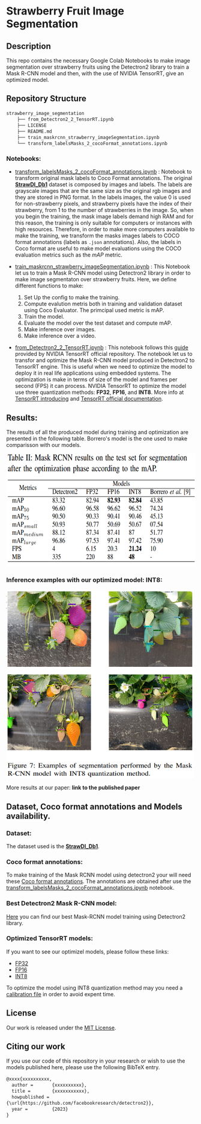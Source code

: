 # Strawberry Fruit Image Segmentation

## Description

This repo contains the necessary Google Colab Notebooks to make image segmentation over strawberry fruits using the Detectron2 library to train a Mask R-CNN model and then, with the use of NVIDIA TensorRT, give an optimized model.

## Repository Structure

```
strawberry_image_segmentation
    ├── from_Detectron2_2_TensorRT.ipynb
    ├── LICENSE
    ├── README.md
    ├── train_maskrcnn_strawberry_imageSegmentation.ipynb
    └── transform_labelsMasks_2_cocoFormat_annotations.ipynb
```

### Notebooks:

- [transform_labelsMasks_2_cocoFormat_annotations.ipynb](./transform_labelsMasks_2_cocoFormat_annotations.ipynb) : Notebook to transform original mask labels to Coco Format annotations. The original **[StrawDI_Db1](https://strawdi.github.io/)** dataset is composed by images and labels. The labels are grayscale images that are the same size as the original rgb images and they are stored in PNG format. In the labels images, the value 0 is used for non-strawberry pixels, and strawberry pixels have the index of their strawberry, from 1 to the number of strawberries in the image. So, when you begin the training, the mask image labels demand high RAM and for this reason, the training is only suitable for computers or instances with high resources. Therefore, in order to make more computers available to make the training, we transform the masks images labels to COCO format annotations (labels as `.json` annotations). Also, the labels in Coco format are useful to make model evaluations using the COCO evaluation metrics such as the *mAP* metric.

- [train_maskrcnn_strawberry_imageSegmentation.ipynb](train_maskrcnn_strawberry_imageSegmentation.ipynb) : This Notebook let us to train a Mask R-CNN model using Detectron2 library in order to make image segmentaton over strawberry fruits. Here, we define different functions to make:

    1. Set Up the config to make the training.
    2. Compute evalution metris both in training and validation dataset using Coco Evaluator. The primcipal used metric is mAP.
    3. Train the model.
    4. Evaluate the model over the test dataset and compute mAP.
    5. Make inference over images.
    6. Make inference over a video.

- [from_Detectron2_2_TensorRT.ipynb](from_Detectron2_2_TensorRT.ipynb) : This notebook follows this [guide](https://github.com/NVIDIA/TensorRT/tree/main/samples/python/detectron2) provided by NVIDIA TensorRT official repository. The notebook let us to transfor and optimize the Mask R-CNN model produced in Detectron2 to TensorRT engine. This is useful when we need to optimize the model to deploy it in real life applications using embedded systems. The optimization is make in terms of size of the model and frames per second (FPS) it can process. NVIDIA TensorRT to optimize the model use three quantization methods: **FP32**, **FP16**, and **INT8**. More info at [TensorRT introducing](https://developer.nvidia.com/tensorrt) and [TensorRT official documentation](https://docs.nvidia.com/deeplearning/tensorrt/developer-guide/index.html#quantization). 

## Results:

The results of all the produced model during training and optimization are presented in the following table. Borrero's model is the one used to make comparisson with our models. 

<img src="./images/optimization_results.png"  width="600" height="300" alt="optimization_results">

### Inference examples with our optimized model: **INT8**:

<img src="./images/int8_infer.png"  width="500" height="500" alt="optimization_results">

More results at our paper: **link to the published paper**

## Dataset, Coco format annotations and Models availability.

### Dataset:

The dataset used is the **[StrawDI_Db1](https://strawdi.github.io/)**. 

### Coco format annotations:

To make training of the Mask RCNN model using detectron2 your will need these [Coco format annotations](https://drive.google.com/drive/folders/1a2WB0PeQHNHdfMxrxPorl5B2GdrKLdK1?usp=share_link). The annotations are obtained after use the [transform_labelsMasks_2_cocoFormat_annotations.ipynb](./transform_labelsMasks_2_cocoFormat_annotations.ipynb) notebook.

### Best Detectron2 Mask R-CNN model: 

[Here](https://drive.google.com/file/d/11HZgGPBEh1qJJ7ksU8jKm7kzXWB8yuMq/view) you can find our best Mask-RCNN model training using Detectron2 library.

### Optimized TensorRT models:

If you want to see our optimizel models, please follow these links: 
- [FP32](https://drive.google.com/file/d/1vAsrp0yUFxw2Nk8a06gMtpLIUXtW8M5v/view?usp=share_link)
- [FP16](https://drive.google.com/file/d/1NRvE1Ev6KlNrXctiDbWOEmnVV7oKYdXc/view?usp=share_link)
- [INT8](https://drive.google.com/file/d/1rHJcGca6JH3uLk4bEP133C7gUG2zwRCS/view?usp=share_link)

To optimize the model using INT8 quantization method may you need a [calibration file](https://drive.google.com/file/d/1pPy_cu8NT9u520v8gmzD8VY74TZB8NBB/view?usp=share_link) in order to avoid expent time.

## License

Our work is released under the [MIT License](./LICENSE).

## Citing our work

If you use our code of this repository in your research or wish to use the models published here, please use the following BibTeX entry.

```
@xxxx{xxxxxxxxxx,
  author =       {xxxxxxxxxx},
  title =        {xxxxxxxxxxx},
  howpublished = {\url{https://github.com/facebookresearch/detectron2}},
  year =         {2023}
}

```